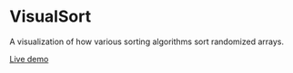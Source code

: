 # VisualSort
A visualization of how various sorting algorithms sort randomized arrays.

[Live demo](https://mhollingshead.github.io/VisualSort/)
